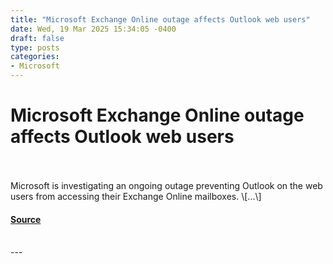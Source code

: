```yaml
---
title: "Microsoft Exchange Online outage affects Outlook web users"
date: Wed, 19 Mar 2025 15:34:05 -0400
draft: false
type: posts
categories: 
- Microsoft
---
```

# Microsoft Exchange Online outage affects Outlook web users

<br/>

<br/>
​Microsoft is investigating an ongoing outage preventing Outlook on the web users from accessing their Exchange Online mailboxes. \[...\]

#### [Source](https://www.bleepingcomputer.com/news/microsoft/microsoft-exchange-online-outage-affects-outlook-web-users/)

<br/>
---
